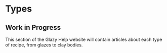 # Types

## Work in Progress

This section of the Glazy Help website will contain articles about each type of recipe, from glazes to clay bodies.



